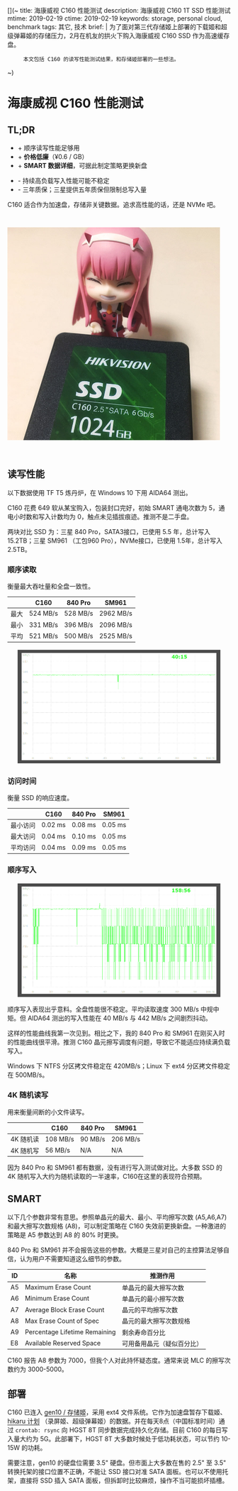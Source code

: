 [](~
  title:       海康威视 C160 性能测试
  description: 海康威视 C160 1T SSD 性能测试
  mtime:       2019-02-19
  ctime:       2019-02-19
  keywords:    storage, personal cloud, benchmark
  tags:        其它, 技术
  brief: |
         为了面对第三代存储姬上部署的下载姬和超级弹幕姬的存储压力，2月在机友的拱火下购入海康威视 C160 SSD 作为高速缓存盘。

         本文包括 C160 的读写性能测试结果，和存储姬部署的一些想法。
~)

海康威视 C160 性能测试
===

## TL;DR

<style>
.list {
  list-style: none;
  padding-left: 0;
  line-height: 1.2;
  margin: 1.5em 0;
}
.list.pros, .list.pros strong {
  color: #67C23A;
}
.list.cons, .list.cons strong {
  color: #E6A23C;
}
a {
  text-underline-position: under;
}
span.good {
  color: #67C23A;
}
span.bad {
  color: #E6A23C;
}
.chart-wrap {
  margin: 1em auto;
  display: flex;
  flex-direction: row;
  align-items: center;
  justify-content: center;
  flex-wrap: wrap;
}
.chart {
  max-width: 440px;
  width: 100%;
  background-color: rgba(0, 0, 0, 0.7);
  margin: auto;
  margin: .25em 1ch;
  padding: .5em 1ch
}
</style>

[](< .list .pros >)
* \+ 顺序读写性能足够用
* \+ **价格低廉**（¥0.6 / GB）
* \+ **SMART 数据详细**，可据此制定策略更换新盘

[](< .list .cons >)
* \- 持续高负载写入性能可能不稳定
* \- 三年质保；三星提供五年质保但限制总写入量

C160 适合作为加速盘，存储非关键数据。追求高性能的话，还是 NVMe 吧。

<img style="margin-top: 2em; margin-bottom: 2em; width: 480px;" src="./hs-c160-w-02.jpg" alt="HikStorage C160 with 02">

## 读写性能

以下数据使用 TF T5 炼丹炉，在 Windows 10 下用 AIDA64 测出。

C160 花费 649 软从某宝购入，包装封口完好，初始 SMART 通电次数为 5，通电小时数和写入计数均为 0，触点未见插拔痕迹。推测不是二手盘。

两块对比 SSD 为：三星 840 Pro，SATA3接口，已使用 5.5 年，总计写入 15.2TB；三星 SM961 （工包960 Pro），NVMe接口，已使用 1.5年，总计写入 2.5TB。

### 顺序读取
衡量最大吞吐量和全盘一致性。

|        | C160      | 840 Pro   | SM961     |
|--------|-----------|-----------|-----------|
| 最大    | 524 MB/s  | 528 MB/s  | 2962 MB/s |
| 最小    | 331 MB/s  | 396 MB/s  | 2096 MB/s |
| 平均    | 521 MB/s  | 500 MB/s  | 2525 MB/s |

<div class="chart-wrap"><img class="chart" alt="HikStorage C160 1T Read Performance" src="./c160-read-alt.png"></div>

### 访问时间
衡量 SSD 的响应速度。

|          | C160     | 840 Pro | SM961    |
|----------|----------|---------|----------|
| 最小访问  | 0.02 ms   | 0.08 ms | 0.05 ms |
| 最大访问  | 0.04 ms   | 0.10 ms | 0.05 ms |
| 平均访问  | 0.04 ms   | 0.09 ms | 0.05 ms |

### 顺序写入
<div class="chart-wrap"><img class="chart" alt="HikStorage C160 1T Write Performance" src="./c160-write-alt.png"></div>

顺序写入表现出乎意料。全盘性能很不稳定。平均读取速度 300 MB/s 中规中矩。但 AIDA64 测出的写入性能在 40 MB/s 与 442 MB/s 之间剧烈抖动。

这样的性能曲线我第一次见到。相比之下，我的 840 Pro 和 SM961 在刚买入时的性能曲线很平滑。推测 C160 晶元擦写调度有问题，导致它不能适应持续满负载写入。

Windows 下 NTFS 分区拷文件稳定在 420MB/s；Linux 下 ext4 分区拷文件稳定在 500MB/s。

### 4K 随机读写

用来衡量间断的小文件读写。

|          | C160     | 840 Pro | SM961    |
|----------|----------|---------|----------|
| 4K 随机读 | 108 MB/s | 90 MB/s | 206 MB/s |
| 4K 随机写 | 56 MB/s  | N/A     | N/A      |

因为 840 Pro 和 SM961 都有数据，没有进行写入测试做对比。大多数 SSD 的 4K 随机写入大约为随机读取的一半速率，C160在这里的表现符合预期。

## SMART
以下几个参数非常有意思。参照单晶元的最大、最小、平均擦写次数 (A5,A6,A7) 和最大擦写次数规格 (A8)，可以制定策略在 C160 失效前更换新盘。一种激进的策略是 A5 参数达到 A8 的 80% 时更换。

840 Pro 和 SM961 并不会报告这些的参数。大概是三星对自己的主控算法足够自信，认为用户不需要知道这么细节的参数。

| ID | 名称 | 推测作用 |
|----|-----|---------|
| A5 | Maximum Erase Count       | 单晶元的最大擦写次数 |
| A6 | Minimum Erase Count       | 单晶元的最小擦写次数 |
| A7 | Average Block Erase Count | 晶元的平均擦写次数 |
| A8 | Max Erase Count of Spec   | 晶元的最大擦写次数规格 |
| A9 | Percentage Lifetime Remaining | 剩余寿命百分比 |
| E8 | Available Reserved Space  | 可用备用晶元（疑似百分比）|

C160 报告 A8 参数为 7000，但我个人对此持怀疑态度。通常来说 MLC 的擦写次数约为 3000-5000。

## 部署
C160 已连入 [gen10 / 存储姬](/blog/microserver-gen10/)，采用 ext4 文件系统。它作为加速盘暂存下载姬、[hikaru 计划](https://github.com/wacky6/hikaru) （录屏姬、超级弹幕姬）的数据。并在每天8点（中国标准时间）通过 `crontab: rsync` 向 HGST 8T 同步数据完成持久化存储。目前 C160 的每日写入量大约为 5G。此部署下，HGST 8T 大多数时候处于低功耗状态，可以节约 10-15W 的功耗。

需要注意，gen10 的硬盘位需要 3.5" 硬盘。但市面上大多数在售的 2.5" 至 3.5" 转换托架的接口位置不正确，不能让 SSD 接口对准 SATA 面板。也可以不使用托架，直接将 SSD 插入 SATA 面板，但拆卸时比较麻烦，操作不当可能损坏插槽。